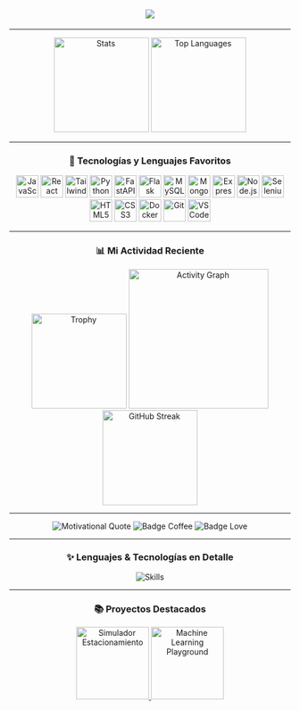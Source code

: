 <h1 align="center">
  <a href="https://github.com/DenverCoder1/readme-typing-svg">
    <img src="https://readme-typing-svg.herokuapp.com?font=Fira+Code&size=30&color=03DAC6&center=true&vCenter=true&width=600&lines=Hola%2C+soy+Carlos+Mario+Ruiz+Pinacho;Desarrollador+de+Software+Frontend+%26+Backend;Explorando+la+tecnología+del+futuro">
  </a>
</h1>

---

<div align="center">
  <img src="https://github-readme-stats.vercel.app/api?username=CarlosMario123&show_icons=true&theme=tokyonight&hide_title=false&count_private=true&include_all_commits=true" height="170" alt="Stats" />
  <img src="https://github-readme-stats.vercel.app/api/top-langs/?username=CarlosMario123&layout=compact&theme=tokyonight&langs_count=6" height="170" alt="Top Languages" />
</div>

---

<h3 align="center">🚀 Tecnologías y Lenguajes Favoritos</h3>

<div align="center">
  <img src="https://cdn.jsdelivr.net/gh/devicons/devicon/icons/javascript/javascript-original.svg" height="40" alt="JavaScript" />
  <img src="https://cdn.jsdelivr.net/gh/devicons/devicon/icons/react/react-original.svg" height="40" alt="React" />
  <img src="https://cdn.jsdelivr.net/gh/devicons/devicon/icons/tailwindcss/tailwindcss-plain.svg" height="40" alt="TailwindCSS" />
  <img src="https://cdn.jsdelivr.net/gh/devicons/devicon/icons/python/python-original.svg" height="40" alt="Python" />
  <img src="https://cdn.jsdelivr.net/gh/devicons/devicon/icons/fastapi/fastapi-original.svg" height="40" alt="FastAPI" />
  <img src="https://cdn.jsdelivr.net/gh/devicons/devicon/icons/flask/flask-original.svg" height="40" alt="Flask" />
  <img src="https://cdn.jsdelivr.net/gh/devicons/devicon/icons/mysql/mysql-original.svg" height="40" alt="MySQL" />
  <img src="https://cdn.jsdelivr.net/gh/devicons/devicon/icons/mongodb/mongodb-original.svg" height="40" alt="MongoDB" />
  <img src="https://cdn.jsdelivr.net/gh/devicons/devicon/icons/express/express-original.svg" height="40" alt="Express" />
  <img src="https://cdn.jsdelivr.net/gh/devicons/devicon/icons/nodejs/nodejs-original.svg" height="40" alt="Node.js" />
  <img src="https://cdn.jsdelivr.net/gh/devicons/devicon/icons/selenium/selenium-original.svg" height="40" alt="Selenium" />
  <img src="https://cdn.jsdelivr.net/gh/devicons/devicon/icons/html5/html5-original.svg" height="40" alt="HTML5" />
  <img src="https://cdn.jsdelivr.net/gh/devicons/devicon/icons/css3/css3-original.svg" height="40" alt="CSS3" />
  <img src="https://cdn.jsdelivr.net/gh/devicons/devicon/icons/docker/docker-original.svg" height="40" alt="Docker" />
  <img src="https://cdn.jsdelivr.net/gh/devicons/devicon/icons/git/git-original.svg" height="40" alt="Git" />
  <img src="https://cdn.jsdelivr.net/gh/devicons/devicon/icons/vscode/vscode-original.svg" height="40" alt="VSCode" />
</div>

---

<h3 align="center">📊 Mi Actividad Reciente</h3>

<div align="center">
  <img src="https://github-profile-trophy.vercel.app/?username=CarlosMario123&theme=tokyonight&margin-w=15&margin-h=15&column=6" height="170" alt="Trophy" />
  <img src="https://github-readme-activity-graph.vercel.app/graph?username=CarlosMario123&bg_color=0d1117&color=03DAC6&line=BB86FC&point=03DAC6&area=true&hide_border=true" height="250" alt="Activity Graph" />
  <img src="https://streak-stats.demolab.com?user=CarlosMario123&theme=tokyonight&hide_border=true&date_format=M%20j%5B%2C%20Y%5D" height="170" alt="GitHub Streak" />
</div>

---

<div align="center">
  <img src="https://quotes-github-readme.vercel.app/api?type=horizontal&theme=tokyonight" alt="Motivational Quote" />
  <img src="https://forthebadge.com/images/badges/powered-by-coffee.svg" alt="Badge Coffee" />
  <img src="https://forthebadge.com/images/badges/built-with-love.svg" alt="Badge Love" />
</div>

---

<h3 align="center">✨ Lenguajes & Tecnologías en Detalle</h3>

<div align="center">
  <img src="https://skillicons.dev/icons?i=javascript,react,tailwind,python,fastapi,flask,html,css,mysql,mongodb,nodejs,express,docker,git,vscode" alt="Skills" />
</div>

---

<h3 align="center">📚 Proyectos Destacados</h3>

<div align="center">
  <a href="https://github.com/CarlosMario123/simuladorEstacionamiento">
    <img src="https://github-readme-stats.vercel.app/api/pin/?username=CarlosMario123&repo=simuladorEstacionamiento&theme=tokyonight" height="130" alt="Simulador Estacionamiento" />
  </a>
  <a href="https://github.com/CarlosMario123/machine-learning-playground">
    <img src="https://github-readme-stats.vercel.app/api/pin/?username=CarlosMario123&repo=machine-learning-playground&theme=tokyonight" height="130" alt="Machine Learning Playground" />
  </a>
</div>
